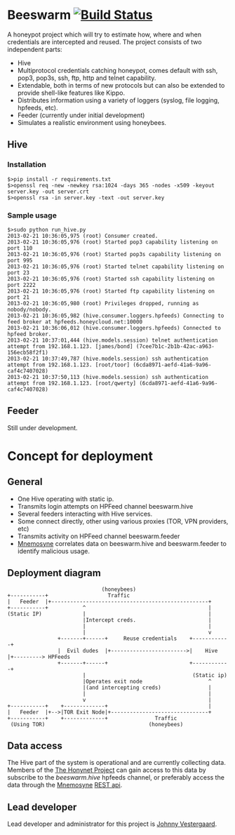 # Beeswarm [![Build Status](https://travis-ci.org/honeynet/beeswarm.png?branch=master)](https://travis-ci.org/honeynet/beeswarm)
A honeypot project which will try to estimate how, where and when credentials are intercepted and reused.
The project consists of two independent parts:
* Hive
 * Multiprotocol credentials catching honeypot, comes default with ssh, pop3, pop3s, ssh, ftp, http and telnet capability.
 * Extendable, both in terms of new protocols but can also be extended to provide shell-like features like Kippo.
 * Distributes information using a variety of loggers (syslog, file logging, hpfeeds, etc).
* Feeder (currently under initial development)
 * Simulates a realistic environment using honeybees.


## Hive
### Installation
``` shell
$>pip install -r requirements.txt
$>openssl req -new -newkey rsa:1024 -days 365 -nodes -x509 -keyout server.key -out server.crt
$>openssl rsa -in server.key -text -out server.key
```

### Sample usage

```
$>sudo python run_hive.py
2013-02-21 10:36:05,975 (root) Consumer created.
2013-02-21 10:36:05,976 (root) Started pop3 capability listening on port 110
2013-02-21 10:36:05,976 (root) Started pop3s capability listening on port 995
2013-02-21 10:36:05,976 (root) Started telnet capability listening on port 23
2013-02-21 10:36:05,976 (root) Started ssh capability listening on port 2222
2013-02-21 10:36:05,976 (root) Started ftp capability listening on port 21
2013-02-21 10:36:05,980 (root) Privileges dropped, running as nobody/nobody.
2013-02-21 10:36:05,982 (hive.consumer.loggers.hpfeeds) Connecting to feed broker at hpfeeds.honeycloud.net:10000
2013-02-21 10:36:06,012 (hive.consumer.loggers.hpfeeds) Connected to hpfeed broker.
2013-02-21 10:37:01,444 (hive.models.session) telnet authentication attempt from 192.168.1.123. [james/bond] (7cee7b1c-2b1b-42ac-a963-156ecb58f2f1)
2013-02-21 10:37:49,787 (hive.models.session) ssh authentication attempt from 192.168.1.123. [root/toor] (6cda8971-aefd-41a6-9a96-caf4c7407028)
2013-02-21 10:37:50,113 (hive.models.session) ssh authentication attempt from 192.168.1.123. [root/qwerty] (6cda8971-aefd-41a6-9a96-caf4c7407028)
```

## Feeder
Still under development.

# Concept for deployment

## General
* One Hive operating with static ip.
 * Transmits login attempts on HPFeed channel beeswarm.hive
* Several feeders interacting with Hive services.
 * Some connect directly, other using various proxies (TOR, VPN providers, etc)
 * Transmits activity on HPFeed channel beeswarm.feeder
* [Mnemosyne](https://github.com/johnnykv/mnemosyne) correlates data on beeswarm.hive and beeswarm.feeder to identify malicious usage.

## Deployment diagram
                                  (honeybees)
    +-----------+                   Traffic
    |   Feeder  |+--------------------------------------------------+
    +-----------+           ^                                       |
    (Static IP)             |                                       |
                            |Intercept creds.                       |
                            |                                       |
                            |                                       v
                    +-------+------+     Reuse credentials    +------------+
                    |  Evil dudes  |+------------------------>|    Hive    |+---------> HPFeeds
                    +-------+------+                          +------------+
                            |                                  (Static ip)
                            |Operates exit node                     ^
                            |(and intercepting creds)               |
                            |                                       |
                            v                                       |
    +-----------+    +-------------+                                |
    |   Feeder  |+-->|TOR Exit Node|+-------------------------------+
    +-----------+    +-------------+               Traffic
     (Using TOR)                                 (honeybees)

## Data access
The Hive part of the system is operational and are currently collecting data. Members of the [The Honynet Project](http://www.honeynet.org/)
can gain access to this data by subscribe to the _beeswarm.hive_ hpfeeds channel, or preferably access the data through the [Mnemosyne](https://github.com/johnnykv/mnemosyne) [REST api](http://johnnykv.github.com/mnemosyne/WebAPI.html#resources-as-of-version-1).

## Lead developer
Lead developer and administrator for this project is [Johnny Vestergaard](mailto:jkv@unixcluster.dk).
